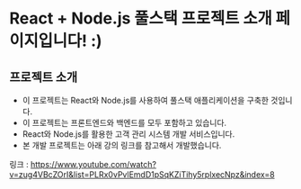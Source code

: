 # React + Node.js 풀스택 프로젝트 소개 페이지입니다! :)

## 프로젝트 소개

- 이 프로젝트는 React와 Node.js를 사용하여 풀스택 애플리케이션을 구축한 것입니다.
- 이 프로젝트는 프론트엔드와 백엔드를 모두 포함하고 있습니다.
- React와 Node.js를 활용한 고객 관리 시스템 개발 서비스입니다.
- 본 개발 프로젝트는 아래 강의 링크를 참고해서 개발했습니다.

링크 : https://www.youtube.com/watch?v=zug4VBcZOrI&list=PLRx0vPvlEmdD1pSqKZiTihy5rplxecNpz&index=8